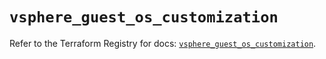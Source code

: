 # `vsphere_guest_os_customization`

Refer to the Terraform Registry for docs: [`vsphere_guest_os_customization`](https://registry.terraform.io/providers/vmware/vsphere/2.14.2/docs/resources/guest_os_customization).
